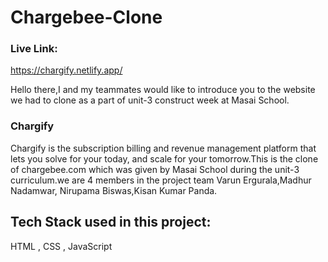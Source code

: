 # Chargebee-Clone

### Live Link:
https://chargify.netlify.app/

Hello there,I and my teammates would like to introduce you to the website we had to clone as a part of unit-3 construct week at Masai School.



### Chargify

Chargify is the subscription billing and revenue management platform that lets you solve for your today, and scale for your tomorrow.This is 
the clone of chargebee.com which was given by Masai School during the unit-3 curriculum.we are 4 members in the project team Varun Ergurala,Madhur Nadamwar,
Nirupama Biswas,Kisan Kumar Panda.

## Tech Stack used in this project:

HTML , CSS , JavaScript
